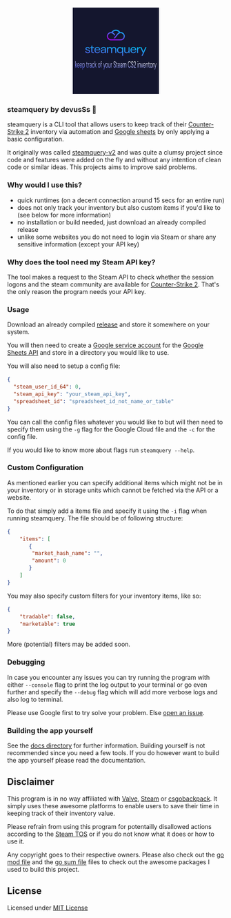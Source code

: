 <p align="center">
  <img src="./assets/logo.png" alt="steamquery app logo"/>
</p>

### steamquery by devusSs 🚀

steamquery is a CLI tool that allows users to keep track of their [Counter-Strike 2](https://www.counter-strike.net/) inventory via automation and [Google sheets](https://docs.google.com/) by only applying a basic configuration.

It originally was called [steamquery-v2](https://github.com/devusSs/steamquery-v2) and was quite a clumsy project since code and features were added on the fly and without any intention of clean code or similar ideas. This projects aims to improve said problems.

### Why would I use this?

- quick runtimes (on a decent connection around 15 secs for an entire run)
- does not only track your inventory but also custom items if you'd like to (see below for more information)
- no installation or build needed, just download an already compiled release
- unlike some websites you do not need to login via Steam or share any sensitive information (except your API key)

### Why does the tool need my Steam API key?

The tool makes a request to the Steam API to check whether the session logons and the steam community are available for [Counter-Strike 2](https://www.counter-strike.net/). That's the only reason the program needs your API key.

### Usage

Download an already compiled [release](https://github.com/steamquery/releases/latest) and store it somewhere on your system.

You will then need to create a [Google service account](https://cloud.google.com/iam/docs/service-account-overview) for the [Google Sheets API](https://developers.google.com/sheets/api/guides/concepts) and store in a directory you would like to use.

You will also need to setup a config file:

```json
{
  "steam_user_id_64": 0,
  "steam_api_key": "your_steam_api_key",
  "spreadsheet_id": "spreadsheet_id_not_name_or_table"
}
```

You can call the config files whatever you would like to but will then need to specify them using the `-g` flag for the Google Cloud file and the `-c` for the config file.

If you would like to know more about flags run `steamquery --help`.

### Custom Configuration

As mentioned earlier you can specify additional items which might not be in your inventory or in storage units which cannot be fetched via the API or a website.

To do that simply add a items file and specify it using the `-i` flag when running steamquery. The file should be of following structure:

```json
{
    "items": [
       {
        "market_hash_name": "",
        "amount": 0
       }
    ]
}
```

You may also specify custom filters for your inventory items, like so:

```json
{
    "tradable": false,
    "marketable": true
}
```

More (potential) filters may be added soon.

### Debugging

In case you encounter any issues you can try running the program with either `--console` flag to print the log output to your terminal or go even further and specify the `--debug` flag which will add more verbose logs and also log to terminal.

Please use Google first to try solve your problem. Else [open an issue](https://github.com/steamquery/issues).

### Building the app yourself

See the [docs directory](./docs/build.md) for further information. Building yourself is not recommended since you need a few tools. If you do however want to build the app yourself please read the documentation.

## Disclaimer

This program is in no way affiliated with [Valve](https://www.valvesoftware.com/), [Steam](https://store.steampowered.com/) or [csgobackpack](https://csgobackpack.net/index.php). It simply uses these awesome platforms to enable users to save their time in keeping track of their inventory value.

Please refrain from using this program for potentailly disallowed actions according to the [Steam TOS](https://store.steampowered.com/eula/471710_eula_0) or if you do not know what it does or how to use it.

Any copyright goes to their respective owners. Please also check out the [go mod file](./go.mod) and the [go sum file](./go.sum) files to check out the awesome packages I used to build this project.

## License

Licensed under [MIT License](./LICENSE)